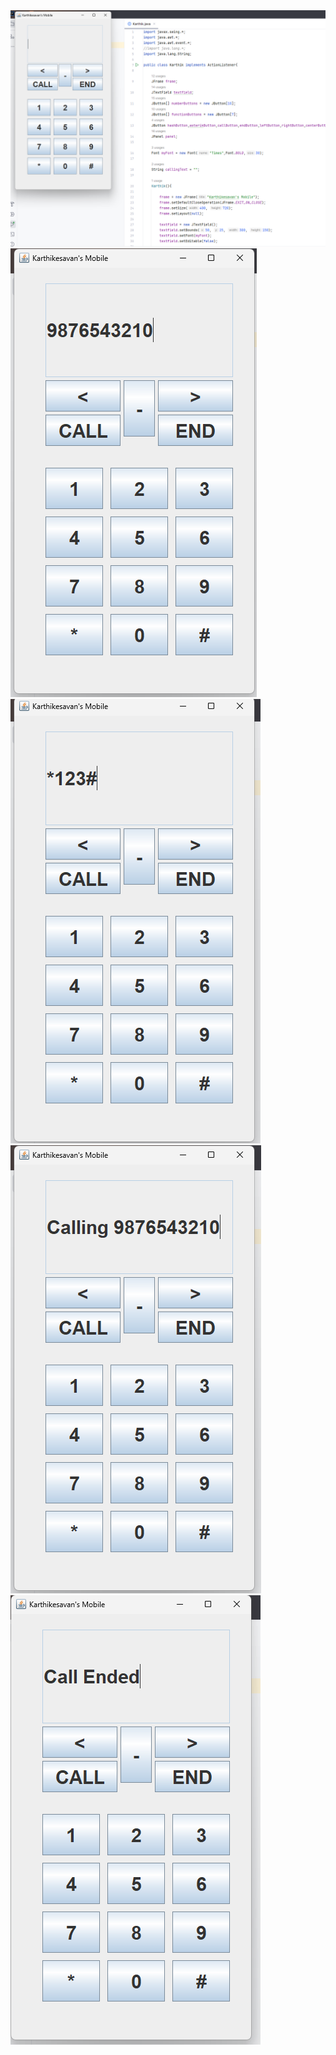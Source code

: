 <div>
  <img src="https://raw.githubusercontent.com/cskk7/50-days-challenge/main/JavaApps/Mobile/Output.png">
  <img src="https://raw.githubusercontent.com/cskk7/50-days-challenge/main/JavaApps/Mobile/Input1.png">
  <img src="https://raw.githubusercontent.com/cskk7/50-days-challenge/main/JavaApps/Mobile/Input2.png">
  <img src="https://raw.githubusercontent.com/cskk7/50-days-challenge/main/JavaApps/Mobile/Calling.png">
  <img src="https://raw.githubusercontent.com/cskk7/50-days-challenge/main/JavaApps/Mobile/CallEnded.png">
</div>
